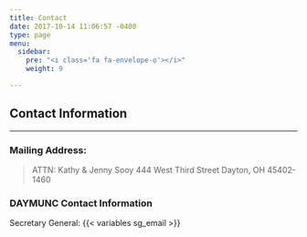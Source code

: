 ```yaml
---
title: Contact
date: 2017-10-14 11:06:57 -0400
type: page
menu:
  sidebar:
    pre: "<i class='fa fa-envelope-o'></i>"
    weight: 9

---
```

## Contact Information
---

### Mailing Address:
> ATTN: Kathy & Jenny Sooy
> 444 West Third Street
> Dayton, OH 45402-1460

### DAYMUNC Contact Information

Secretary General: {{< variables sg_email >}}
